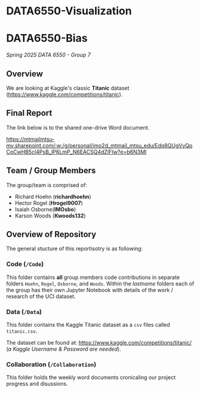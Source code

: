 # DATA6550-Visualization

# DATA6550-Bias
_Spring 2025 DATA 6550 - Group 7_

## Overview

We are looking at Kaggle's classic **Titanic** dataset (<https://www.kaggle.com/competitions/titanic>). 

## Final Report
The link below is to the shared one-drive Word document.

https://mtmailmtsu-my.sharepoint.com/:w:/g/personal/imo2d_mtmail_mtsu_edu/Edq8QUgVyQpCoCwHB5cl4PsB_lP6LmP_N6EACSQ4dZIFIw?e=b6N3Ml

## Team / Group Members
The group/team is comprised of:
- Richard Hoehn (**richardhoehn**)
- Hector Rogel (**Hrogel9007**)
- Isaiah Osborne(**IMOsbo**)
- Karson Woods (**Kwoods132**)

## Overview of Repository
The general stucture of this reportisotry is as following:

### Code (`/Code`)
This folder contains **all** group members code contributions in separate folders `Hoehn`, `Rogel`, `Osborne`, and `Woods`. Within the *lastname* folders each of the group has their own Jupyter Notebook with details of the work / research of the UCI dataset.

### Data (`/Data`)
This folder contains the Kaggle Titanic dataset as a `csv` files called `titanic.csv`. 

The dataset can be found at: <https://www.kaggle.com/competitions/titanic/> (*a Kaggle Username & Password are needed*).

### Collaboration (`/Collaboration`)
This folder holds the weekly word documents cronicaling our project progress and disussions.

